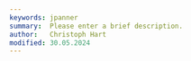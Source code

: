 ```yaml
---
keywords: jpanner
summary:  Please enter a brief description.
author:   Christoph Hart
modified: 30.05.2024
---
```

  
